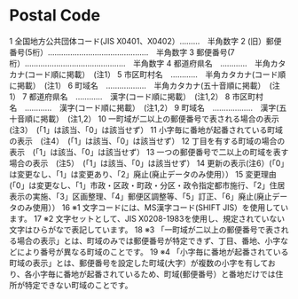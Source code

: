 # Postal Code
 1	全国地方公共団体コード(JIS X0401、X0402）………　半角数字
 2	(旧）郵便番号(5桁）………………………………………　半角数字
 3	郵便番号(7桁）………………………………………　半角数字
 4	都道府県名　…………　半角カタカナ(コード順に掲載）　(注1）
 5	市区町村名　…………　半角カタカナ(コード順に掲載）　(注1）
 6	町域名　………………　半角カタカナ(五十音順に掲載）　(注1）
 7	都道府県名　…………　漢字(コード順に掲載）　(注1,2）
 8	市区町村名　…………　漢字(コード順に掲載）　(注1,2）
 9	町域名　………………　漢字(五十音順に掲載）　(注1,2）
10	一町域が二以上の郵便番号で表される場合の表示　(注3）　(「1」は該当、「0」は該当せず）
11	小字毎に番地が起番されている町域の表示　(注4）　(「1」は該当、「0」は該当せず）
12	丁目を有する町域の場合の表示　(「1」は該当、「0」は該当せず）
13	一つの郵便番号で二以上の町域を表す場合の表示　(注5）　(「1」は該当、「0」は該当せず）
14	更新の表示(注6）(「0」は変更なし、「1」は変更あり、「2」廃止(廃止データのみ使用））
15	変更理由　(「0」は変更なし、「1」市政・区政・町政・分区・政令指定都市施行、「2」住居表示の実施、「3」区画整理、「4」郵便区調整等、「5」訂正、「6」廃止(廃止データのみ使用））
16	※1 文字コードには、MS漢字コード(SHIFT JIS）を使用しています。
17	※2 文字セットとして、JIS X0208-1983を使用し、規定されていない文字はひらがなで表記しています。
18	※3 「一町域が二以上の郵便番号で表される場合の表示」とは、町域のみでは郵便番号が特定できず、丁目、番地、小字などにより番号が異なる町域のことです。
19	※4 「小字毎に番地が起番されている町域の表示」とは、郵便番号を設定した町域(大字）が複数の小字を有しており、各小字毎に番地が起番されているため、町域(郵便番号）と番地だけでは住所が特定できない町域のことです。
